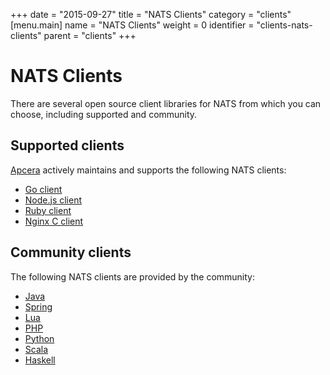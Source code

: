 +++
date = "2015-09-27"
title = "NATS Clients"
category = "clients"
[menu.main]
  name = "NATS Clients"
  weight = 0
  identifier = "clients-nats-clients"
  parent = "clients"
+++

# NATS Clients

There are several open source client libraries for NATS from which you can choose, including supported and community.

## Supported clients

[Apcera](https://www.apcera.com/) actively maintains and supports the following NATS clients:

- [Go client](https://github.com/nats-io/nats)
- [Node.js client](https://github.com/nats-io/node-nats)
- [Ruby client](https://github.com/nats-io/ruby-nats)
- [Nginx C client](https://github.com/nats-io/nginx-nats)

## Community clients

The following NATS clients are provided by the community:

- [Java](https://github.com/tyagihas/java_nats)
- [Spring](https://github.com/mheath/jnats)
- [Lua](https://github.com/DawnAngel/lua-nats)
- [PHP](https://github.com/repejota/phpnats)
- [Python](https://github.com/mcuadros/pynats)
- [Scala](https://github.com/tyagihas/scala_nats/)
- [Haskell](https://github.com/ondrap/nats-queue)
